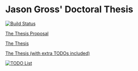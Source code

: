 # Jason Gross' Doctoral Thesis

[![Build Status](https://api.travis-ci.com/JasonGross/doctoral-thesis.svg?branch=master)](https://travis-ci.com/JasonGross/doctoral-thesis)

[The Thesis Proposal](//jasongross.github.io/doctoral-thesis/nightly/jgross-thesis-proposal.pdf)

[The Thesis](//jasongross.github.io/doctoral-thesis/nightly/JGross-PhD-EECS-Feb2021.pdf)

[The Thesis (with extra TODOs included)](//jasongross.github.io/doctoral-thesis/nightly/jgross-thesis-extra-todos.pdf)

[![TODO List](https://jasongross.github.io/doctoral-thesis/nightly/full-todo.svg)](https://jasongross.github.io/doctoral-thesis/nightly/full-todo.svg)
